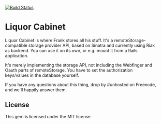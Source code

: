 [![Build Status](https://secure.travis-ci.org/5apps/liquor-cabinet.png?branch=master)](http://travis-ci.org/5apps/liquor-cabinet)

# Liquor Cabinet

Liquor Cabinet is where Frank stores all his stuff. It's a
remoteStorage-compatible storage provider API, based on Sinatra and currently
using Riak as backend. You can use it on its own, or e.g. mount it from a Rails
application.

It's merely implementing the storage API, not including the Webfinger and Oauth
parts of remoteStorage. You have to set the authorization keys/values in the
database yourself.

If you have any questions about this thing, drop by #unhosted on Freenode, and
we'll happily answer them.

## License

This gem is licensed under the MIT license.
